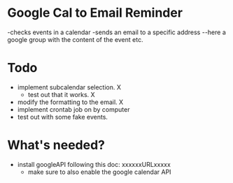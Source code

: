 # Google Cal to Email Reminder
-checks events in a calendar
-sends an email to a specific address --here a google group with the content of the event etc.
# Todo

- implement subcalendar selection. X
	- test out that it works. X
- modify the formatting to the email. X
- implement crontab job on by computer
- test out with some fake events.

# What's needed?
- install googleAPI following this doc: xxxxxxURLxxxxx
	- make sure to also enable the google calendar API
